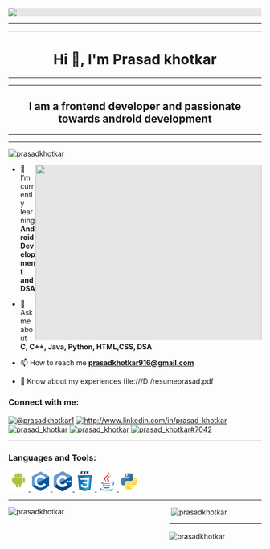 <img style="display: block;-webkit-user-select: none;margin: auto;cursor: zoom-in;background-color: hsl(0, 0%, 90%);" src="https://shailendraweb.com/wp-content/uploads/2019/01/android-app-banner-1.jpg">
<hr>
<hr>
<h1 align="center"><b>Hi 👋, I'm Prasad khotkar</b></h1>
<hr>
<hr>
<h2 align="center"></b>I am a frontend developer and passionate towards android development</b></h2>
<hr>
<hr>

<p align="left"> <img src="https://komarev.com/ghpvc/?username=prasadkhotkar&label=Profile%20views&color=0e75b6&style=flat" alt="prasadkhotkar" /> </p>

<img style="display: block;-webkit-user-select: none;margin: auto;background-color: hsl(0, 0%, 90%);" src="https://media2.giphy.com/media/qgQUggAC3Pfv687qPC/giphy.gif?cid=790b76115ff225cc39b6bef71b70bb8b824b6e5f3d016d7f&rid=giphy.gif&ct=g" height="350px" width="450px" align="right">
<!--<p align="left" > <a href="https://twitter.com/@prasadkhotkar1" target="blank"><img src="https://img.shields.io/twitter/follow/@prasadkhotkar1?logo=twitter&style=for-the-badge" alt="@prasadkhotkar1" /></a> </p>-->




- 🌱 I’m currently learning **Android Development and DSA**

- 💬 Ask me about **C, C++, Java, Python, HTML,CSS, DSA**

- 📫 How to reach me **prasadkhotkar916@gmail.com**

- 📄 Know about my experiences file:///D:/resumeprasad.pdf







<h3 align="left">Connect with me:</h3>
<p align="left">
<a href="https://twitter.com/@prasadkhotkar1" target="blank"><img align="center" src="https://raw.githubusercontent.com/rahuldkjain/github-profile-readme-generator/master/src/images/icons/Social/twitter.svg" alt="@prasadkhotkar1" height="30" width="40" /></a>
<a href="https://linkedin.com/in/http://www.linkedin.com/in/prasad-khotkar" target="blank"><img align="center" src="https://raw.githubusercontent.com/rahuldkjain/github-profile-readme-generator/master/src/images/icons/Social/linked-in-alt.svg" alt="http://www.linkedin.com/in/prasad-khotkar" height="30" width="40" /></a>
<a href="https://instagram.com/prasad_khotkar" target="blank"><img align="center" src="https://raw.githubusercontent.com/rahuldkjain/github-profile-readme-generator/master/src/images/icons/Social/instagram.svg" alt="prasad_khotkar" height="30" width="40" /></a>
<a href="https://www.leetcode.com/prasad_khotkar" target="blank"><img align="center" src="https://raw.githubusercontent.com/rahuldkjain/github-profile-readme-generator/master/src/images/icons/Social/leet-code.svg" alt="prasad_khotkar" height="30" width="40" /></a>
<a href="https://discord.gg/prasad_khotkar#7042" target="blank"><img align="center" src="https://raw.githubusercontent.com/rahuldkjain/github-profile-readme-generator/master/src/images/icons/Social/discord.svg" alt="prasad_khotkar#7042" height="30" width="40" /></a>
</p>
<hr>
<h3 align="left">Languages and Tools:</h3>
<p align="left"> <a href="https://developer.android.com" target="_blank" rel="noreferrer"> <img src="https://raw.githubusercontent.com/devicons/devicon/master/icons/android/android-original-wordmark.svg" alt="android" width="40" height="40"/> </a> <a href="https://www.cprogramming.com/" target="_blank" rel="noreferrer"> <img src="https://raw.githubusercontent.com/devicons/devicon/master/icons/c/c-original.svg" alt="c" width="40" height="40"/> </a> <a href="https://www.w3schools.com/cpp/" target="_blank" rel="noreferrer"> <img src="https://raw.githubusercontent.com/devicons/devicon/master/icons/cplusplus/cplusplus-original.svg" alt="cplusplus" width="40" height="40"/> </a> <a href="https://www.w3schools.com/css/" target="_blank" rel="noreferrer"> <img src="https://raw.githubusercontent.com/devicons/devicon/master/icons/css3/css3-original-wordmark.svg" alt="css3" width="40" height="40"/> </a> <a href="https://www.java.com" target="_blank" rel="noreferrer"> <img src="https://raw.githubusercontent.com/devicons/devicon/master/icons/java/java-original.svg" alt="java" width="40" height="40"/> </a> <a href="https://www.python.org" target="_blank" rel="noreferrer"> <img src="https://raw.githubusercontent.com/devicons/devicon/master/icons/python/python-original.svg" alt="python" width="40" height="40"/> </a> </p>
<hr>

<p><img align="left" src="https://github-readme-stats.vercel.app/api/top-langs?username=prasadkhotkar&show_icons=true&locale=en&layout=compact" alt="prasadkhotkar" / height="180px" width="320px"></p>

<p>&nbsp;<img align="center" src="https://github-readme-stats.vercel.app/api?username=prasadkhotkar&show_icons=true&locale=en" alt="prasadkhotkar" / height="175px" width="300px"></p>
<hr>

<p><img align="center" src="https://github-readme-streak-stats.herokuapp.com/?user=prasadkhotkar&" alt="prasadkhotkar" / height="200px"></p>
